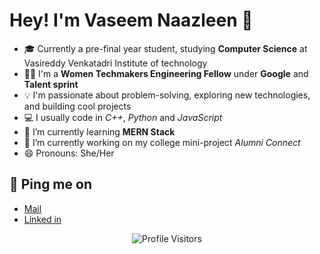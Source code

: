 # Hey! I'm Vaseem Naazleen  👋 

- 🎓 Currently a pre-final year student, studying **Computer Science** at Vasireddy Venkatadri Institute of technology 
- 👩‍💻 I'm a **Women Techmakers Engineering Fellow** under **Google** and **Talent sprint**
- 💡 I'm passionate about problem-solving, exploring new technologies, and building cool projects
- 💻 I usually code in *C++*, *Python* and *JavaScript*
- 🌱 I’m currently learning **MERN Stack**
- 🔭 I’m currently working on my college mini-project *Alumni Connect*
- 😄 Pronouns: She/Her

<!--
**vnaazleen/vnaazleen** is a ✨ _special_ ✨ repository because its `README.md` (this file) appears on your GitHub profile.

Here are some ideas to get you started:

- 🔭 I’m currently working on ...
- 🌱 I’m currently learning ...
- 👯 I’m looking to collaborate on ...
- 🤔 I’m looking for help with ...
- 💬 Ask me about ...
- 📫 How to reach me: ...
- 😄 Pronouns: ...
- ⚡ Fun fact: ...
-->



## 💬 Ping me on

* [Mail](mailto:shaikvaseemnaazleen@gmail.com)
* [Linked in](https://www.linkedin.com/in/vaseem-naazleen/)

<p align="center"> <img src="https://komarev.com/ghpvc/?username=vnaazleen" alt="Profile Visitors" /> </p>
